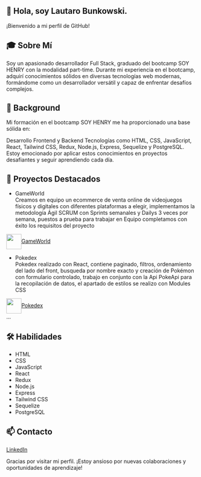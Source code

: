 ## 👋 Hola, soy Lautaro Bunkowski.
¡Bienvenido a mi perfil de GitHub!

## 🎓 Sobre Mí
Soy un apasionado desarrollador Full Stack, graduado del bootcamp SOY HENRY con la modalidad part-time. Durante mi experiencia en el bootcamp, adquirí conocimientos sólidos en diversas tecnologías web modernas, formándome como un desarrollador versátil y capaz de enfrentar desafíos complejos.

## 🚀 Background
Mi formación en el bootcamp SOY HENRY me ha proporcionado una base sólida en:

Desarrollo Frontend y Backend
Tecnologías como HTML, CSS, JavaScript, React, Tailwind CSS, Redux, Node.js, Express, Sequelize y PostgreSQL.
Estoy emocionado por aplicar estos conocimientos en proyectos desafiantes y seguir aprendiendo cada día.

## 🌟 Proyectos Destacados

* GameWorld
  <br/>
Creamos en equipo un ecommerce de venta online de videojuegos físicos y digitales con diferentes plataformas a elegir, implementamos la metodología Ágil SCRUM con Sprints semanales y Dailys 3 veces por semana, puestos a prueba para trabajar en Equipo completamos con éxito los requisitos del proyecto

<a href="https://gameworldeccomerce.vercel.app/" target="blank"><img align="center" src="https://gameworldeccomerce.vercel.app/assets/logo-708f2337.png" style="object-fit: cover; width:40px; height:40px margin-right:10px;" />GameWorld</a>
<br/>

* Pokedex
  <br/>
Pokedex realizado con React, contiene paginado, filtros, ordenamiento del lado del front, busqueda por nombre exacto y creación de Pokémon con formulario controlado, trabajo en conjunto con la Api PokeApi para la recopilación de datos, el apartado de estilos se realizo con Modules CSS

<a href="https://pokedex-spa.vercel.app/" target="blank"><img align="center" src="https://pokedex-spa.vercel.app/static/media/International_Pok%C3%A9mon_logo.f8768d642a53585587f3.png" style="object-fit: cover; width:40px; height:40px margin-right:10px;"/>Pokedex</a>
<br/>
...
## 🛠️ Habilidades

* HTML
* CSS
* JavaScript
* React
* Redux
* Node.js
* Express
* Tailwind CSS
* Sequelize
* PostgreSQL

## 📫 Contacto

<a href="https://www.linkedin.com/in/lautaro-bunkowski/" target="blank">LinkedIn</a>
<br/>

Gracias por visitar mi perfil. ¡Estoy ansioso por nuevas colaboraciones y oportunidades de aprendizaje!

<!--
**lautarobunkowski/lautarobunkowski** is a ✨ _special_ ✨ repository because its `README.md` (this file) appears on your GitHub profile.

Here are some ideas to get you started:

- 🔭 I’m currently working on ...
- 🌱 I’m currently learning ...
- 👯 I’m looking to collaborate on ...
- 🤔 I’m looking for help with ...
- 💬 Ask me about ...
- 📫 How to reach me: ...
- 😄 Pronouns: ...
- ⚡ Fun fact: ...
-->
